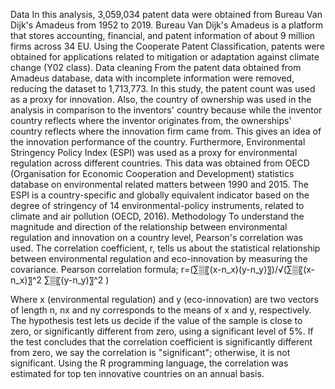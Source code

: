 Data
In this analysis, 3,059,034 patent data were obtained from Bureau Van Dijk's Amadeus from 1952 to 2019. Bureau Van Dijk's Amadeus is a platform that stores accounting, financial, and patent information of about 9 million firms across 34 EU. Using the Cooperate Patent Classification, patents were obtained for applications related to mitigation or adaptation against climate change (Y02 class). 
Data cleaning
From the patent data obtained from Amadeus database, data with incomplete information were removed, reducing the dataset to 1,713,773. In this study, the patent count was used as a proxy for innovation. Also, the country of ownership was used in the analysis in comparison to the inventors' country because while the inventor country reflects where the inventor originates from, the ownerships' country reflects where the innovation firm came from. This gives an idea of the innovation performance of the country. 
Furthermore, Environmental Stringency Policy Index (ESPI) was used as a proxy for environmental regulation across different countries. This data was obtained from OECD (Organisation for Economic Cooperation and Development) statistics database on environmental related matters between 1990 and 2015. The ESPI is a country-specific and globally equivalent indicator based on the degree of stringency of 14 environmental-policy instruments, related to climate and air pollution (OECD, 2016). 
Methodology
To understand the magnitude and direction of the relationship between environmental regulation and innovation on a country level, Pearson's correlation was used. The correlation coefficient, r, tells us about the statistical relationship between environmental regulation and eco-innovation by measuring the covariance. 
Pearson correlation formula; 
r=(∑▒〖(x-n_x)(y-n_y)〗)/√(∑▒〖(x-n_x)〗^2  ∑▒〖(y-n_y)〗^2 )

Where x (environmental regulation) and y (eco-innovation) are two vectors of length n, nx and ny corresponds to the means of x and y, respectively. 
The hypothesis test lets us decide if the value of the sample is close to zero, or significantly different from zero, using a significant level of 5%. If the test concludes that the correlation coefficient is significantly different from zero, we say the correlation is "significant"; otherwise, it is not significant.
Using the R programming language, the correlation was estimated for top ten innovative countries on an annual basis.
